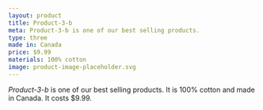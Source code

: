 ```yaml
---
layout: product
title: Product-3-b
meta: Product-3-b is one of our best selling products.
type: three
made in: Canada
price: $9.99
materials: 100% cotton
image: product-image-placeholder.svg
---
```


*Product-3-b* is one of our best selling products. It is 100% cotton and made in Canada. It costs $9.99.

